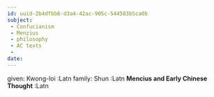 ```yaml
---
id: uuid-2b4dfbb6-d3a4-42ac-905c-544583b5ca0b
subject: 
 - Confucianism
 - Menzius
 - philosophy
 - AC texts
 - 
date: 
---
```


given: Kwong-loi :Latn
family: Shun :Latn
**Mencius and Early Chinese Thought** :Latn